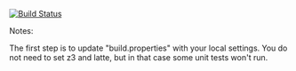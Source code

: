 [![Build Status](https://travis-ci.org/wiesnerbernard/green.svg?branch=master)](https://travis-ci.org/wiesnerbernard/green?branch=master)

Notes:

The first step is to update "build.properties" with your local
settings.  You do not need to set z3 and latte, but in that case
some unit tests won't run.
   
